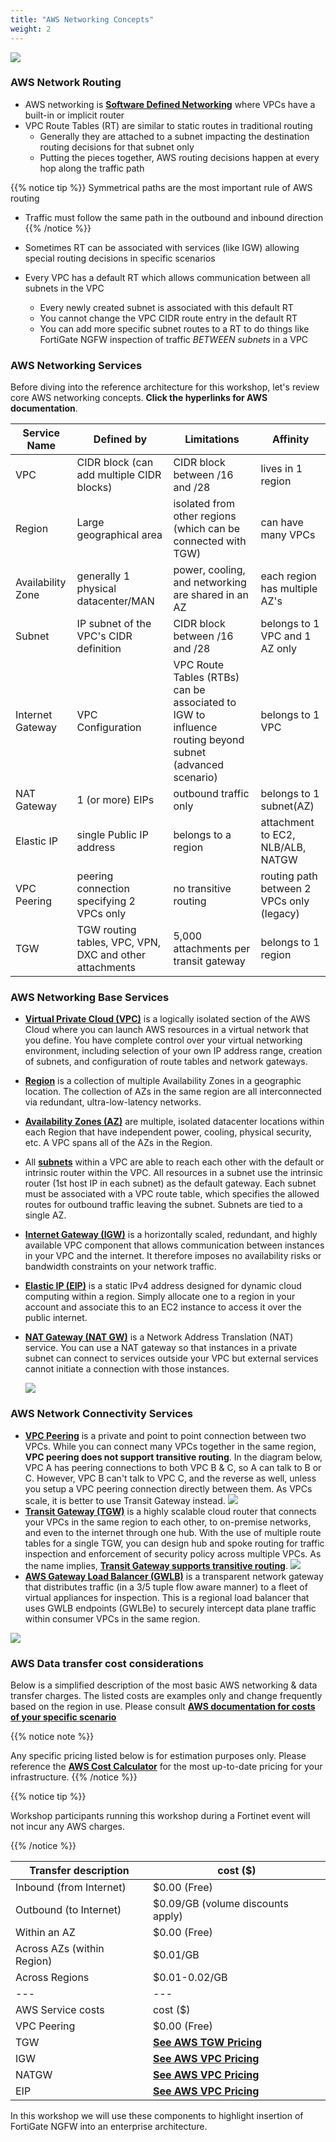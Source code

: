 ```yaml
---
title: "AWS Networking Concepts"
weight: 2
---
```


![](AWS_networking.png)

### AWS Network Routing
- AWS networking is [**Software Defined Networking**](https://www.vmware.com/topics/glossary/content/software-defined-networking.html.html) where VPCs have a built-in or implicit router
- VPC Route Tables (RT) are similar to static routes in traditional routing
  - Generally they are attached to a subnet impacting the destination routing decisions for that subnet only
  - Putting the pieces together, AWS routing decisions happen at every hop along the traffic path
      
{{% notice tip %}} 
Symmetrical paths are the most important rule of AWS routing
- Traffic must follow the same path in the outbound and inbound direction
{{% /notice %}}
    
- Sometimes RT can be associated with services (like IGW) allowing special routing decisions in specific scenarios
- Every VPC has a default RT which allows communication between all subnets in the VPC
  - Every newly created subnet is associated with this default RT
  - You cannot change the VPC CIDR route entry in the default RT
  - You can add more specific subnet routes to a RT to do things like FortiGate NGFW inspection of traffic _BETWEEN subnets_ in a VPC

### AWS Networking Services

Before diving into the reference architecture for this workshop, let's review core AWS networking concepts. **Click the hyperlinks for AWS documentation**.

Service Name | Defined by                               | Limitations | Affinity
--- |------------------------------------------|-------------| ---
VPC | CIDR block (can add multiple CIDR blocks) | CIDR block between /16 and /28 | lives in 1 region
Region| Large geographical area | isolated from other regions (which can be connected with TGW) | can have many VPCs
Availability Zone | generally 1 physical datacenter/MAN | power, cooling, and networking are shared in an AZ | each region has multiple AZ's
Subnet | IP subnet of the VPC's CIDR definition | CIDR block between /16 and /28 | belongs to 1 VPC and 1 AZ only
Internet Gateway | VPC Configuration | VPC Route Tables (RTBs) can be associated to IGW to influence routing beyond subnet (advanced scenario) | belongs to 1 VPC
NAT Gateway | 1 (or more) EIPs | outbound traffic only | belongs to 1 subnet(AZ)
Elastic IP | single Public IP address | belongs to a region | attachment to EC2, NLB/ALB, NATGW
VPC Peering | peering connection specifying 2 VPCs only | no transitive routing | routing path between 2 VPCs only (legacy)
TGW | TGW routing tables, VPC, VPN, DXC and other attachments | 5,000 attachments per transit gateway | belongs to 1 region


### AWS Networking Base Services
- [**Virtual Private Cloud (VPC)**](https://docs.aws.amazon.com/vpc/latest/userguide/how-it-works.html) is a logically isolated section of the AWS Cloud where you can launch AWS resources in a virtual network that you define. You have complete control over your virtual networking environment, including selection of your own IP address range, creation of subnets, and configuration of route tables and network gateways.
- [**Region**](https://docs.aws.amazon.com/AWSEC2/latest/UserGuide/using-regions-availability-zones.html#concepts-regions) is a collection of multiple Availability Zones in a geographic location. The collection of AZs in the same region are all interconnected via redundant, ultra-low-latency networks.
- [**Availability Zones (AZ)**](https://docs.aws.amazon.com/AWSEC2/latest/UserGuide/using-regions-availability-zones.html#concepts-availability-zones) are multiple, isolated datacenter locations within each Region that have independent power, cooling, physical security, etc. A VPC spans all of the AZs in the Region. 
- All [**subnets**](https://docs.aws.amazon.com/vpc/latest/userguide/configure-subnets.html) within a VPC are able to reach each other with the default or intrinsic router within the VPC. All resources in a subnet use the intrinsic router (1st host IP in each subnet) as the default gateway. Each subnet must be associated with a VPC route table, which specifies the allowed routes for outbound traffic leaving the subnet. Subnets are tied to a single AZ.
- [**Internet Gateway (IGW)**](https://docs.aws.amazon.com/vpc/latest/userguide/VPC_Internet_Gateway.html) is a horizontally scaled, redundant, and highly available VPC component that allows communication between instances in your VPC and the internet. It therefore imposes no availability risks or bandwidth constraints on your network traffic.
- [**Elastic IP (EIP)**](https://docs.aws.amazon.com/vpc/latest/userguide/vpc-eips.html) is a static IPv4 address designed for dynamic cloud computing within a region. Simply allocate one to a region in your account and associate this to an EC2 instance to access it over the public internet. 
- [**NAT Gateway (NAT GW)**](https://docs.aws.amazon.com/vpc/latest/userguide/vpc-nat-gateway.html) is a Network Address Translation (NAT) service. You can use a NAT gateway so that instances in a private subnet can connect to services outside your VPC but external services cannot initiate a connection with those instances.

  ![](image-vpc-simple.png)

### AWS Network Connectivity Services
- [**VPC Peering**](https://docs.aws.amazon.com/vpc/latest/peering/vpc-peering-basics.html) is a private and point to point connection between two VPCs. While you can connect many VPCs together in the same region, **VPC peering does not support transitive routing**. In the diagram below, VPC A has peering connections to both VPC B & C, so A can talk to B or C. However, VPC B can't talk to VPC C, and the reverse as well, unless you setup a VPC peering connection directly between them. As VPCs scale, it is better to use Transit Gateway instead.
  ![](image-vpc-peering.png)
- [**Transit Gateway (TGW)**](https://docs.aws.amazon.com/vpc/latest/tgw/how-transit-gateways-work.html) is a highly scalable cloud router that connects your VPCs in the same region to each other, to on-premise networks, and even to the internet through one hub. With the use of multiple route tables for a single TGW, you can design hub and spoke routing for traffic inspection and enforcement of security policy across multiple VPCs. As the name implies, [**Transit Gateway supports transitive routing**](https://docs.aws.amazon.com/vpc/latest/tgw/TGW_Scenarios.html).
  ![](image-tgw-appliance.png)
- [**AWS Gateway Load Balancer (GWLB)**](https://aws.amazon.com/blogs/aws/introducing-aws-gateway-load-balancer-easy-deployment-scalability-and-high-availability-for-partner-appliances/) is a transparent network gateway that distributes traffic (in a 3/5 tuple flow aware manner) to a fleet of virtual appliances for inspection. This is a regional load balancer that uses GWLB endpoints (GWLBe) to securely intercept data plane traffic within consumer VPCs in the same region.

![](image-gwlb.png)

### AWS Data transfer cost considerations
Below is a simplified description of the most basic AWS networking & data transfer charges.  The listed costs are examples only and change frequently based on the region in use.  Please consult [**AWS documentation for costs of your specific scenario**](https://aws.amazon.com/blogs/architecture/overview-of-data-transfer-costs-for-common-architectures/)

{{% notice note %}}

Any specific pricing listed below is for estimation purposes only.  Please reference the [**AWS Cost Calculator**](https://calculator.aws/#/) for the most up-to-date pricing for your infrastructure. 
{{% /notice %}}

{{% notice tip %}}

Workshop participants running this workshop during a Fortinet event will not incur any AWS charges.

{{% /notice %}}

Transfer description | cost ($)
--- | ---
Inbound (from Internet) | $0.00 (Free)
Outbound (to Internet) | $0.09/GB (volume discounts apply)
Within an AZ | $0.00 (Free)
Across AZs (within Region) | $0.01/GB
Across Regions | $0.01-0.02/GB
--- | ---
AWS Service costs | cost ($)
VPC Peering | $0.00 (Free)
TGW | [**See AWS TGW Pricing**](https://aws.amazon.com/transit-gateway/pricing/)
IGW | [**See AWS VPC Pricing**](https://aws.amazon.com/vpc/pricing/)
NATGW | [**See AWS VPC Pricing**](https://aws.amazon.com/vpc/pricing/) 
EIP | [**See AWS VPC Pricing**](https://aws.amazon.com/vpc/pricing/)

In this workshop we will use these components to highlight insertion of FortiGate NGFW into an enterprise architecture. 
